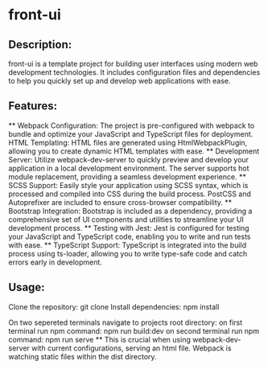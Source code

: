 # front-ui
## Description:
front-ui is a template project for building user interfaces using modern web development technologies. It includes configuration files and dependencies to help you quickly set up and develop web applications with ease.

## Features:

** Webpack Configuration: The project is pre-configured with webpack to bundle and optimize your JavaScript and TypeScript files for deployment.
HTML Templating: HTML files are generated using HtmlWebpackPlugin, allowing you to create dynamic HTML templates with ease.
** Development Server: Utilize webpack-dev-server to quickly preview and develop your application in a local development environment. The server supports hot module replacement, providing a seamless development experience.
** SCSS Support: Easily style your application using SCSS syntax, which is processed and compiled into CSS during the build process. PostCSS and Autoprefixer are included to ensure cross-browser compatibility.
** Bootstrap Integration: Bootstrap is included as a dependency, providing a comprehensive set of UI components and utilities to streamline your UI development process.
** Testing with Jest: Jest is configured for testing your JavaScript and TypeScript code, enabling you to write and run tests with ease.
** TypeScript Support: TypeScript is integrated into the build process using ts-loader, allowing you to write type-safe code and catch errors early in development.

## Usage:

Clone the repository: git clone <repository-url>
Install dependencies: npm install

On two sepereted terminals navigate to projects root directory:
on first terminal run npm command: npm run build:dev 
on second terminal run npm command: npm run serve 
** This is crucial when using webpack-dev-server with current configurations, serving an html file. Webpack is watching static files within the dist directory.


